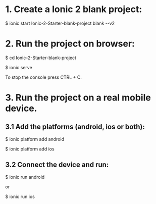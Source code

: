 # 1. Create a Ionic 2 blank project:

$ ionic start Ionic-2-Starter-blank-project blank --v2

# 2. Run the project on browser:

$ cd Ionic-2-Starter-blank-project

$ ionic serve

To stop the console press CTRL + C.

# 3. Run the project on a real mobile device.

## 3.1 Add the platforms (android, ios or both):

$ ionic platform add android

$ ionic platform add ios

## 3.2 Connect the device and run:

$ ionic run android

or

$ ionic run ios